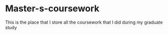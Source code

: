 # Master-s-coursework
 This is the place that I store all the coursework that I did during my graduate study

